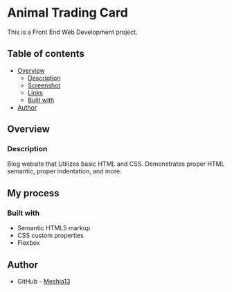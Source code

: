 # Animal Trading Card

This is a Front End Web Development project.

## Table of contents

- [Overview](#overview)
  - [Description](#description)
  - [Screenshot](#screenshot)
  - [Links](#links)
  - [Built with](#built-with)
- [Author](#author)


## Overview

### Description

Blog website that Utilizes basic HTML and CSS. Demonstrates proper HTML semantic, proper indentation, and more. 


## My process

### Built with

- Semantic HTML5 markup
- CSS custom properties
- Flexbox


## Author

- GitHub - [Meshia13](https://github.com/Meshia13)


